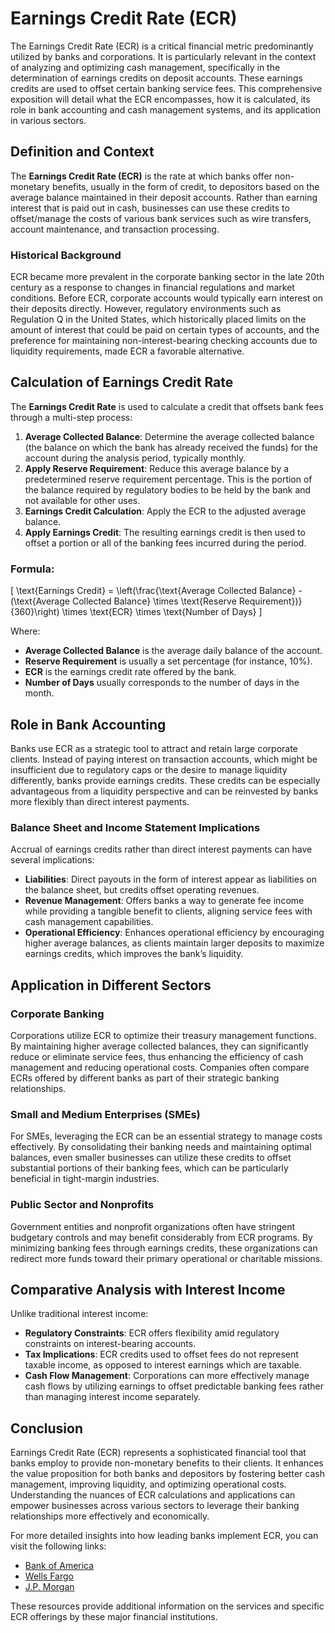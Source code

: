 # Earnings Credit Rate (ECR)

The Earnings Credit Rate (ECR) is a critical financial metric predominantly utilized by banks and corporations. It is particularly relevant in the context of analyzing and optimizing cash management, specifically in the determination of earnings credits on deposit accounts. These earnings credits are used to offset certain banking service fees. This comprehensive exposition will detail what the ECR encompasses, how it is calculated, its role in bank accounting and cash management systems, and its application in various sectors.

## Definition and Context

The **Earnings Credit Rate (ECR)** is the rate at which banks offer non-monetary benefits, usually in the form of credit, to depositors based on the average balance maintained in their deposit accounts. Rather than earning interest that is paid out in cash, businesses can use these credits to offset/manage the costs of various bank services such as wire transfers, account maintenance, and transaction processing.

### Historical Background

ECR became more prevalent in the corporate banking sector in the late 20th century as a response to changes in financial regulations and market conditions. Before ECR, corporate accounts would typically earn interest on their deposits directly. However, regulatory environments such as Regulation Q in the United States, which historically placed limits on the amount of interest that could be paid on certain types of accounts, and the preference for maintaining non-interest-bearing checking accounts due to liquidity requirements, made ECR a favorable alternative.

## Calculation of Earnings Credit Rate

The **Earnings Credit Rate** is used to calculate a credit that offsets bank fees through a multi-step process:

1. **Average Collected Balance**: Determine the average collected balance (the balance on which the bank has already received the funds) for the account during the analysis period, typically monthly.
2. **Apply Reserve Requirement**: Reduce this average balance by a predetermined reserve requirement percentage. This is the portion of the balance required by regulatory bodies to be held by the bank and not available for other uses.
3. **Earnings Credit Calculation**: Apply the ECR to the adjusted average balance.
4. **Apply Earnings Credit**: The resulting earnings credit is then used to offset a portion or all of the banking fees incurred during the period.

### Formula:
\[ \text{Earnings Credit} = \left(\frac{\text{Average Collected Balance} - (\text{Average Collected Balance} \times \text{Reserve Requirement})}{360}\right) \times \text{ECR} \times \text{Number of Days} \]

Where:
- **Average Collected Balance** is the average daily balance of the account.
- **Reserve Requirement** is usually a set percentage (for instance, 10%).
- **ECR** is the earnings credit rate offered by the bank.
- **Number of Days** usually corresponds to the number of days in the month.

## Role in Bank Accounting

Banks use ECR as a strategic tool to attract and retain large corporate clients. Instead of paying interest on transaction accounts, which might be insufficient due to regulatory caps or the desire to manage liquidity differently, banks provide earnings credits. These credits can be especially advantageous from a liquidity perspective and can be reinvested by banks more flexibly than direct interest payments.

### Balance Sheet and Income Statement Implications

Accrual of earnings credits rather than direct interest payments can have several implications:

- **Liabilities**: Direct payouts in the form of interest appear as liabilities on the balance sheet, but credits offset operating revenues.
- **Revenue Management**: Offers banks a way to generate fee income while providing a tangible benefit to clients, aligning service fees with cash management capabilities.
- **Operational Efficiency**: Enhances operational efficiency by encouraging higher average balances, as clients maintain larger deposits to maximize earnings credits, which improves the bank’s liquidity.

## Application in Different Sectors

### Corporate Banking

Corporations utilize ECR to optimize their treasury management functions. By maintaining higher average collected balances, they can significantly reduce or eliminate service fees, thus enhancing the efficiency of cash management and reducing operational costs. Companies often compare ECRs offered by different banks as part of their strategic banking relationships.

### Small and Medium Enterprises (SMEs)

For SMEs, leveraging the ECR can be an essential strategy to manage costs effectively. By consolidating their banking needs and maintaining optimal balances, even smaller businesses can utilize these credits to offset substantial portions of their banking fees, which can be particularly beneficial in tight-margin industries.

### Public Sector and Nonprofits

Government entities and nonprofit organizations often have stringent budgetary controls and may benefit considerably from ECR programs. By minimizing banking fees through earnings credits, these organizations can redirect more funds toward their primary operational or charitable missions.

## Comparative Analysis with Interest Income

Unlike traditional interest income:

- **Regulatory Constraints**: ECR offers flexibility amid regulatory constraints on interest-bearing accounts.
- **Tax Implications**: ECR credits used to offset fees do not represent taxable income, as opposed to interest earnings which are taxable.
- **Cash Flow Management**: Corporations can more effectively manage cash flows by utilizing earnings to offset predictable banking fees rather than managing interest income separately.

## Conclusion

Earnings Credit Rate (ECR) represents a sophisticated financial tool that banks employ to provide non-monetary benefits to their clients. It enhances the value proposition for both banks and depositors by fostering better cash management, improving liquidity, and optimizing operational costs. Understanding the nuances of ECR calculations and applications can empower businesses across various sectors to leverage their banking relationships more effectively and economically.

For more detailed insights into how leading banks implement ECR, you can visit the following links:
- [Bank of America](https://www.bankofamerica.com)
- [Wells Fargo](https://www.wellsfargo.com)
- [J.P. Morgan](https://www.jpmorgan.com)

These resources provide additional information on the services and specific ECR offerings by these major financial institutions.